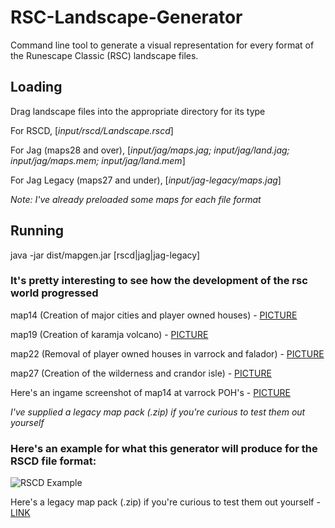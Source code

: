 # RSC-Landscape-Generator
Command line tool to generate a visual representation for every format of the Runescape Classic (RSC) landscape files.

## Loading
Drag landscape files into the appropriate directory for its type

For RSCD, [*input/rscd/Landscape.rscd*]

For Jag (maps28 and over), [*input/jag/maps.jag; input/jag/land.jag; input/jag/maps.mem; input/jag/land.mem*]

For Jag Legacy (maps27 and under), [*input/jag-legacy/maps.jag*]

*Note: I've already preloaded some maps for each file format*

## Running
java -jar dist/mapgen.jar [rscd|jag|jag-legacy]

### It's pretty interesting to see how the development of the rsc world progressed
map14  (Creation of major cities and player owned houses) - [PICTURE](http://i.imgur.com/ajV79i1.png "map14")

map19 (Creation of karamja volcano) - [PICTURE](http://i.imgur.com/6VdrKVY.png "map19")

map22 (Removal of player owned houses in varrock and falador) - [PICTURE](http://i.imgur.com/POWUYST.png "map22")

map27 (Creation of the wilderness and crandor isle) - [PICTURE](http://i.imgur.com/AIIFIlG.png "map27")

Here's an ingame screenshot of map14 at varrock POH's - [PICTURE](http://i.imgur.com/9Gj0Icz.png "map14 (ingame)")

*I've supplied a legacy map pack (.zip) if you're curious to test them out yourself*

### Here's an example for what this generator will produce for the RSCD file format:
![RSCD Example](http://i.imgur.com/qPLZVpD.png "RSCD Example")

Here's a legacy map pack (.zip) if you're curious to test them out yourself - [LINK](https://www.dropbox.com/s/4q4ue36xp8qxoaf/legacy-maps.zip?dl=0 "Legacy Map Pack")
